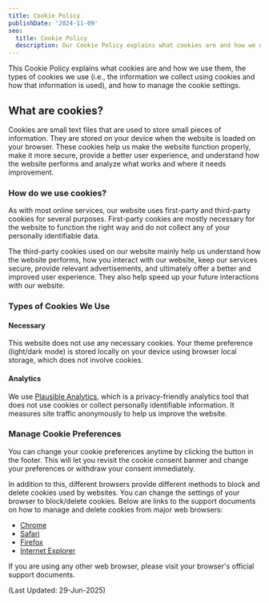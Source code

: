 ```yaml
---
title: Cookie Policy
publishDate: '2024-11-09'
seo:
  title: Cookie Policy
  description: Our Cookie Policy explains what cookies are and how we use them on our website.
---
```


This Cookie Policy explains what cookies are and how we use them, the types of cookies we use (i.e., the information we collect using cookies and how that information is used), and how to manage the cookie settings.

## What are cookies?

Cookies are small text files that are used to store small pieces of information. They are stored on your device when the website is loaded on your browser. These cookies help us make the website function properly, make it more secure, provide a better user experience, and understand how the website performs and analyze what works and where it needs improvement.

### How do we use cookies?

As with most online services, our website uses first-party and third-party cookies for several purposes. First-party cookies are mostly necessary for the website to function the right way and do not collect any of your personally identifiable data.

The third-party cookies used on our website mainly help us understand how the website performs, how you interact with our website, keep our services secure, provide relevant advertisements, and ultimately offer a better and improved user experience. They also help speed up your future interactions with our website.

### Types of Cookies We Use

#### Necessary
This website does not use any necessary cookies. Your theme preference (light/dark mode) is stored locally on your device using browser local storage, which does not involve cookies.

#### Analytics
We use [Plausible Analytics](https://plausible.io/privacy-focused-web-analytics), which is a privacy-friendly analytics tool that does not use cookies or collect personally identifiable information. It measures site traffic anonymously to help us improve the website.

### Manage Cookie Preferences

You can change your cookie preferences anytime by clicking the button in the footer. This will let you revisit the cookie consent banner and change your preferences or withdraw your consent immediately.

In addition to this, different browsers provide different methods to block and delete cookies used by websites. You can change the settings of your browser to block/delete cookies. Below are links to the support documents on how to manage and delete cookies from major web browsers:

- [Chrome](https://support.google.com/accounts/answer/32050)
- [Safari](https://support.apple.com/en-in/guide/safari/sfri11471/mac)
- [Firefox](https://support.mozilla.org/en-US/kb/clear-cookies-and-site-data-firefox?redirectslug=delete-cookies-remove-info-websites-stored&redirectlocale=en-US)
- [Internet Explorer](https://support.microsoft.com/en-us/topic/how-to-delete-cookie-files-in-internet-explorer-bca9446f-d873-78de-77ba-d42645fa52fc)

If you are using any other web browser, please visit your browser's official support documents.

<p class="text-sm text-muted">(Last Updated: 29-Jun-2025)</p>